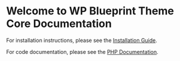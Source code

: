 # Welcome to WP Blueprint Theme Core Documentation

For installation instructions, please see the [Installation Guide](installation).

For code documentation, please see the [PHP Documentation](api).
